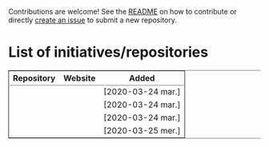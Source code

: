 Contributions are welcome!  See the [README](https://github.com/bzg/covid19-floss-initatives) on how to contribute or
directly [create an issue](https://github.com/bzg/covid19-floss-initatives/issues/new) to submit a new repository.


# List of initiatives/repositories

<table border="2" cellspacing="0" cellpadding="6" rules="groups" frame="hsides">


<colgroup>
<col  class="org-left" />

<col  class="org-left" />

<col  class="org-left" />
</colgroup>
<thead>
<tr>
<th scope="col" class="org-left">Repository</th>
<th scope="col" class="org-left">Website</th>
<th scope="col" class="org-left">Added</th>
</tr>
</thead>

<tbody>
<tr>
<td class="org-left"><https://github.com/opencovid19-fr/dashboard></td>
<td class="org-left"><https://veille-coronavirus.fr></td>
<td class="org-left"><span class="timestamp-wrapper"><span class="timestamp">[2020-03-24 mar.]</span></span></td>
</tr>


<tr>
<td class="org-left"><https://github.com/co-demos/covid-viz></td>
<td class="org-left"><https://covid-initiatives.netlify.com></td>
<td class="org-left"><span class="timestamp-wrapper"><span class="timestamp">[2020-03-24 mar.]</span></span></td>
</tr>


<tr>
<td class="org-left"><https://gitlab.com/fevermap/fevermap/></td>
<td class="org-left"><https://fevermap.net></td>
<td class="org-left"><span class="timestamp-wrapper"><span class="timestamp">[2020-03-24 mar.]</span></span></td>
</tr>


<tr>
<td class="org-left"><https://github.com/alexisthual/symptoms-tracker></td>
<td class="org-left"><https://symptoms-tracker.now.sh></td>
<td class="org-left"><span class="timestamp-wrapper"><span class="timestamp">[2020-03-25 mer.]</span></span></td>
</tr>
</tbody>
</table>

